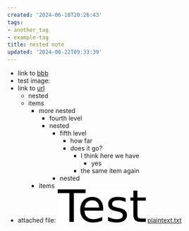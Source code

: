 ```yaml
---
created: '2024-06-18T20:26:43'
tags:
- another_tag
- example-tag
title: nested note
updated: '2024-06-22T09:33:39'
---
```


- link to [bbb](../aaa/bbb.md)
- test image: 
- link to [url](https://github.com/giuspen/cherrytree/releases/tag/v1.1.3)
   - nested
   - items
      - more nested
         - fourth level
         - nested
            - fifth level
               - how far
               - does it go?
                  - I think here we have
                     - yes
                  - the same item again
            - nested
      - items
- attached file: ![unnamed_bdd640fb06674ad19c80317fa3b1799d](./unnamed_bdd640fb06674ad19c80317fa3b1799d.png)
[plaintext.txt](./plaintext.txt)